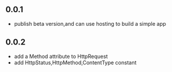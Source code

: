 ## 0.0.1

- publish beta version,and can use hosting to build a simple app

## 0.0.2 

- add a Method attribute to HttpRequest
- add HttpStatus,HttpMethod,ContentType constant